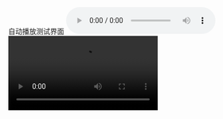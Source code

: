 自动播放测试界面
<audio src="/害怕.mp3" autoplay controls></audio><br />
<video src="/test.mp4" autoplay controls></video>